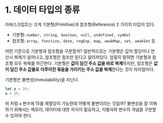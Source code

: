 # 1. 데이터 타입의 종류

자바스크립트는 크게 기본형(Primitive)과 참조형(Reference) 2 가지의 타입이 있다. 

- 기본형: `number, string, boolean, null, undefined, symbol`
- 참조형: `array, function, date, regExp, map, weakMap, set, weakSet` 등

어떤 기준으로 기본형과 참조형을 구분할까? 일반적으로는 기본형은 값의 할당이나 연산시 복제가 일어나고, 참조형은 참조만 된다고 알려져있다. 엄밀히 말하면 기본형과 참조형 모두 복제를 하긴한다. 기본형은 **값이 담긴 주소 값을 바로 복제**하지만, 참조형은 **값이 담긴 주소 값들로 이루어진 묶음을 가리키는 주소 값을 복제**한다는 것이 차이점이다. 

기본형은 불변성(immutability)을 지닌다. 

```jsx
let a = 10;
a = 15;
```

위 처럼 `a` 변수에 15를 재할당이 가능한데 어떻게 불변이라는 것일까? 불변성을 잘 이해하기 위해서는 메모리, 데이터에 대한 지식이 필요하고, 식별자와 변수의 개념을 구분할 수 있어야 한다.
